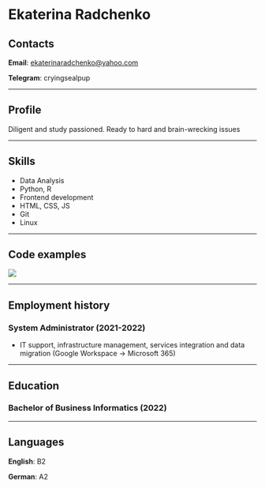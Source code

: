 # Ekaterina Radchenko
## Contacts
**Email**: ekaterinaradchenko@yahoo.com

**Telegram**: cryingsealpup

********* 
## Profile
Diligent and study passioned. Ready to hard and brain-wrecking issues

*********
## Skills 
+ Data Analysis
+ Python, R
+ Frontend development
+ HTML, CSS, JS
+ Git
+ Linux

*********
## Code examples
![](code_block.svg)

*********
## Employment history
### System Administrator (2021-2022)
+ IT support, infrastructure management, services integration and data migration (Google Workspace -> Microsoft 365)

*********
## Education
### Bachelor of Business Informatics (2022)

*********
## Languages
**English**: B2

**German**: A2 